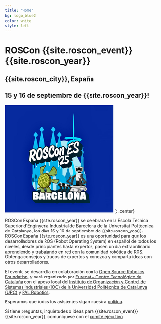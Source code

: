 ```yaml
---
title: "Home"
bg: logo_blue2
color: white
style: left
---
```

# ROSCon {{site.roscon_event}} {{site.roscon_year}}

## {{site.roscon_city}}, España

## 15 y 16 de septiembre de {{site.roscon_year}}!


<img src="./img/RosConES2025.png" alt="ROSCon {{site.roscon_event}} {{site.roscon_year}}" style="width:70%"/>
{: .center}

ROSCon España {{site.roscon_year}} se celebrará en la Escola Tècnica Superior d'Enginyeria Industrial de Barcelona de la Universitat Politècnica de Catalunya, los días 15 y 16 de septiembre de {{site.roscon_year}}. ROSCon España {{site.roscon_year}} es una oportunidad para que los desarrolladores de ROS (Robot Operating System) en español de todos los niveles, desde principiantes hasta expertos, pasen un día extraordinario aprendiendo y trabajando en red con la comunidad robótica de ROS. Obtenga consejos y trucos de expertos y conozca y comparta ideas con otros desarrolladores.

El evento se desarrolla en colaboración con la [Open Source Robotics Foundation](https://www.openrobotics.org), y será organizado por [Eurecat – Centro Tecnológico de Cataluña](https://eurecat.org/home/es/) con el apoyo local del [Instituto de Organización y Control de Sistemas Industriales (IOC) de la Universidad Politécnica de Catalunya (UPC)](https://ioc.upc.edu/en) y [PAL Robotics](https://pal-robotics.com/es/).

Esperamos que todos los asistentes sigan nuestra [política](#codigo-de-conducta).

Si tiene preguntas, inquietudes o ideas para {{site.roscon_event}} {{site.roscon_year}}, comuníquese con el <a href="mailto:rosconferencespain@gmail.com">comité ejecutivo</a>




